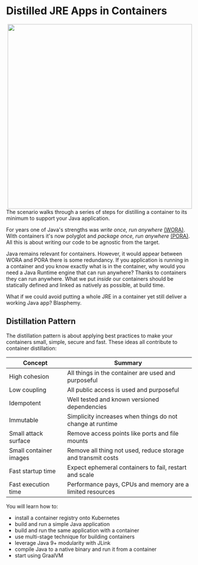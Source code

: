 # Distilled JRE Apps in Containers #

<img align="right" src="/javajon/courses/kubernetes-fundamentals/distillation/assets/java-distillation.png" width="500">

The scenario walks through a series of steps for distilling a container to its minimum to support your Java application.

For years one of Java's strengths was _write once, run anywhere_ [(WORA)](https://en.wikipedia.org/wiki/Write_once,_run_anywhere). With containers it's now polyglot and _package once, run anywhere_ [(PORA)](https://www.theserverside.com/feature/How-the-Docker-Engine-simplifies-DevOps-from-staging-to-deployment). All this is about writing our code to be agnostic from the target.

Java remains relevant for containers. However, it would appear between WORA and PORA there is some redundancy. If you application is running in a container and you know exactly what is in the container, why would you need a Java Runtime engine that can run anywhere? Thanks to containers they can run anywhere. What we put _inside_ our containers should be statically defined and linked as natively as possible, at build time.

What if we could avoid putting a whole JRE in a container yet still deliver a working Java app? Blasphemy.

## Distillation Pattern ##

The distillation pattern is about applying best practices to make your containers small, simple, secure and fast. These ideas all contribute to container distillation:

| Concept                | Summary                                                      |
|------------------------|--------------------------------------------------------------|
| High cohesion          | All things in the container are used and purposeful          |
| Low coupling           | All public access is used and purposeful                     |
| Idempotent             | Well tested and known versioned dependencies                 |
| Immutable              | Simplicity increases when things do not change at runtime    |
| Small attack surface   | Remove access points like ports and file mounts              |
| Small container images | Remove all thing not used, reduce storage and transmit costs |
| Fast startup time      | Expect ephemeral containers to fail, restart and scale       |
| Fast execution time    | Performance pays, CPUs and memory are a limited resources               |

You will learn how to:

- install a container registry onto Kubernetes
- build and run a simple Java application
- build and run the same application with a container
- use multi-stage technique for building containers
- leverage Java 9+ modularity with JLink
- compile Java to a native binary and run it from a container
- start using GraalVM

